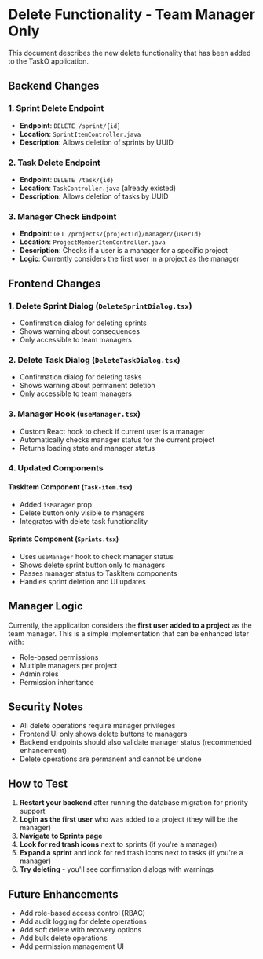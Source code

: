 # Delete Functionality - Team Manager Only

This document describes the new delete functionality that has been added to the TaskO application.

## Backend Changes

### 1. Sprint Delete Endpoint
- **Endpoint**: `DELETE /sprint/{id}`
- **Location**: `SprintItemController.java`
- **Description**: Allows deletion of sprints by UUID

### 2. Task Delete Endpoint  
- **Endpoint**: `DELETE /task/{id}` 
- **Location**: `TaskController.java` (already existed)
- **Description**: Allows deletion of tasks by UUID

### 3. Manager Check Endpoint
- **Endpoint**: `GET /projects/{projectId}/manager/{userId}`
- **Location**: `ProjectMemberItemController.java`
- **Description**: Checks if a user is a manager for a specific project
- **Logic**: Currently considers the first user in a project as the manager

## Frontend Changes

### 1. Delete Sprint Dialog (`DeleteSprintDialog.tsx`)
- Confirmation dialog for deleting sprints
- Shows warning about consequences
- Only accessible to team managers

### 2. Delete Task Dialog (`DeleteTaskDialog.tsx`)
- Confirmation dialog for deleting tasks
- Shows warning about permanent deletion
- Only accessible to team managers

### 3. Manager Hook (`useManager.tsx`)
- Custom React hook to check if current user is a manager
- Automatically checks manager status for the current project
- Returns loading state and manager status

### 4. Updated Components

#### TaskItem Component (`Task-item.tsx`)
- Added `isManager` prop
- Delete button only visible to managers
- Integrates with delete task functionality

#### Sprints Component (`Sprints.tsx`)
- Uses `useManager` hook to check manager status
- Shows delete sprint button only to managers
- Passes manager status to TaskItem components
- Handles sprint deletion and UI updates

## Manager Logic

Currently, the application considers the **first user added to a project** as the team manager. This is a simple implementation that can be enhanced later with:

- Role-based permissions
- Multiple managers per project
- Admin roles
- Permission inheritance

## Security Notes

- All delete operations require manager privileges
- Frontend UI only shows delete buttons to managers
- Backend endpoints should also validate manager status (recommended enhancement)
- Delete operations are permanent and cannot be undone

## How to Test

1. **Restart your backend** after running the database migration for priority support
2. **Login as the first user** who was added to a project (they will be the manager)
3. **Navigate to Sprints page**
4. **Look for red trash icons** next to sprints (if you're a manager)
5. **Expand a sprint** and look for red trash icons next to tasks (if you're a manager)
6. **Try deleting** - you'll see confirmation dialogs with warnings

## Future Enhancements

- Add role-based access control (RBAC)
- Add audit logging for delete operations
- Add soft delete with recovery options
- Add bulk delete operations
- Add permission management UI 